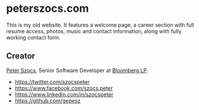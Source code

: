 # peterszocs.com

This is my old website.  It features a welcome page, a career section with full resume access, photos, music and contact information, along with fully working contact form.

## Creator

[Peter Szocs](http://peter.szocs.info/), Senior Software Developer at [Bloomberg LP](http://www.bloomberg.com/).

* https://twitter.com/szocspeter
* https://www.facebook.com/szocs.peter
* https://www.linkedin.com/in/szocspeter
* https://github.com/gepesz
